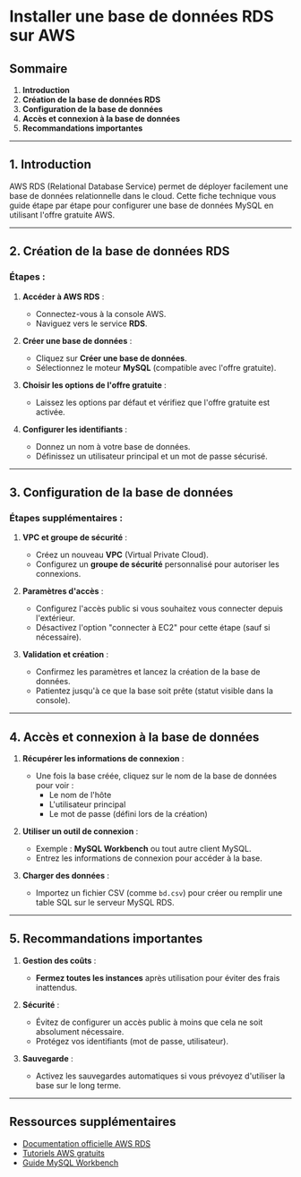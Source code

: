 # Installer une base de données RDS sur AWS

## Sommaire
1. **Introduction**
2. **Création de la base de données RDS**
3. **Configuration de la base de données**
4. **Accès et connexion à la base de données**
5. **Recommandations importantes**

---

## 1. Introduction

AWS RDS (Relational Database Service) permet de déployer facilement une base de données relationnelle dans le cloud. Cette fiche technique vous guide étape par étape pour configurer une base de données MySQL en utilisant l'offre gratuite AWS.

---

## 2. Création de la base de données RDS

### Étapes :
1. **Accéder à AWS RDS** :
   - Connectez-vous à la console AWS.
   - Naviguez vers le service **RDS**.

2. **Créer une base de données** :
   - Cliquez sur **Créer une base de données**.
   - Sélectionnez le moteur **MySQL** (compatible avec l'offre gratuite).

3. **Choisir les options de l'offre gratuite** :
   - Laissez les options par défaut et vérifiez que l'offre gratuite est activée.

4. **Configurer les identifiants** :
   - Donnez un nom à votre base de données.
   - Définissez un utilisateur principal et un mot de passe sécurisé.

---

## 3. Configuration de la base de données

### Étapes supplémentaires :
1. **VPC et groupe de sécurité** :
   - Créez un nouveau **VPC** (Virtual Private Cloud).
   - Configurez un **groupe de sécurité** personnalisé pour autoriser les connexions.

2. **Paramètres d'accès** :
   - Configurez l'accès public si vous souhaitez vous connecter depuis l'extérieur.
   - Désactivez l'option "connecter à EC2" pour cette étape (sauf si nécessaire).

3. **Validation et création** :
   - Confirmez les paramètres et lancez la création de la base de données.
   - Patientez jusqu'à ce que la base soit prête (statut visible dans la console).

---

## 4. Accès et connexion à la base de données

1. **Récupérer les informations de connexion** :
   - Une fois la base créée, cliquez sur le nom de la base de données pour voir :
     - Le nom de l'hôte
     - L'utilisateur principal
     - Le mot de passe (défini lors de la création)

2. **Utiliser un outil de connexion** :
   - Exemple : **MySQL Workbench** ou tout autre client MySQL.
   - Entrez les informations de connexion pour accéder à la base.

3. **Charger des données** :
   - Importez un fichier CSV (comme `bd.csv`) pour créer ou remplir une table SQL sur le serveur MySQL RDS.

---

## 5. Recommandations importantes

1. **Gestion des coûts** :
   - **Fermez toutes les instances** après utilisation pour éviter des frais inattendus.

2. **Sécurité** :
   - Évitez de configurer un accès public à moins que cela ne soit absolument nécessaire.
   - Protégez vos identifiants (mot de passe, utilisateur).

3. **Sauvegarde** :
   - Activez les sauvegardes automatiques si vous prévoyez d'utiliser la base sur le long terme.

---

## Ressources supplémentaires

- [Documentation officielle AWS RDS](https://aws.amazon.com/rds/)
- [Tutoriels AWS gratuits](https://aws.amazon.com/training/)
- [Guide MySQL Workbench](https://dev.mysql.com/doc/workbench/en/)
